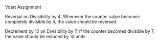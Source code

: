 Vdart Assignment

Reversal on Divisibility by 4: Whenever the counter value becomes completely divisible by 4, the value should be reversed

Decrement by 10 on Divisibility by 7: If the counter becomes divisible by 7, the value should be reduced by 10 units

